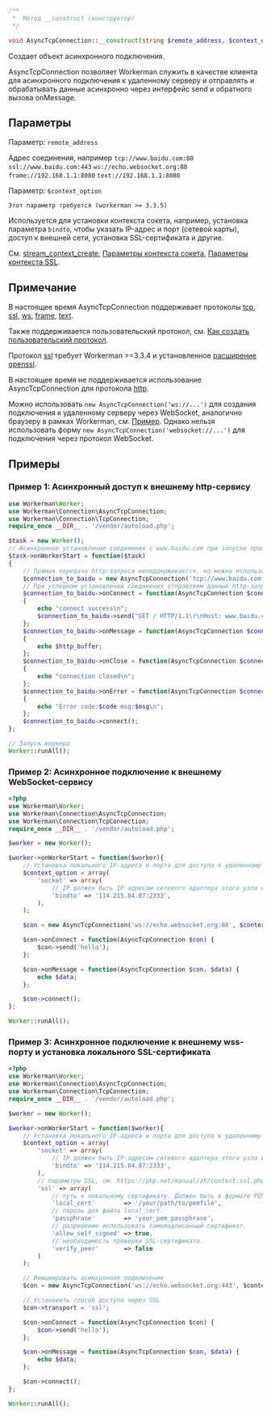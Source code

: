 ```php
/**
 *  Метод __construct (конструктор)
 */

void AsyncTcpConnection::__construct(string $remote_address, $context_option = null)
```
Создает объект асинхронного подключения.

AsyncTcpConnection позволяет Workerman служить в качестве клиента для асинхронного подключения к удаленному серверу и отправлять и обрабатывать данные асинхронно через интерфейс send и обратного вызова onMessage.

## Параметры
Параметр: ``` remote_address ```

Адрес соединения, например
  ``` tcp://www.baidu.com:80 ```
  ``` ssl://www.baidu.com:443 ```
  ``` ws://echo.websocket.org:80 ```
  ``` frame://192.168.1.1:8080 ```
  ``` text://192.168.1.1:8080 ```

Параметр: ``` $context_option ```

  ```Этот параметр требуется (workerman >= 3.3.5)```

  Используется для установки контекста сокета, например, установка параметра ```bindto```, чтобы указать IP-адрес и порт (сетевой карты), доступ к внешней сети, установка SSL-сертификата и другие.

  См. [stream_context_create](https://php.net/manual/en/function.stream-context-create.php), [Параметры контекста сокета](https://php.net/manual/zh/context.socket.php), [Параметры контекста SSL](https://php.net/manual/zh/context.ssl.php).

## Примечание

В настоящее время AsyncTcpConnection поддерживает протоколы [tcp](https://baike.baidu.com/subview/32754/8048820.htm), [ssl](https://baike.baidu.com/view/525499.htm), [ws](appendices/about-ws.md), [frame](appendices/about-frame.md), [text](appendices/about-text.md).

Также поддерживается пользовательский протокол, см. [Как создать пользовательский протокол](../protocols/how-protocols.md).

Протокол [ssl](https://baike.baidu.com/view/525499.htm) требует Workerman >=3.3.4 и установленное [расширение openssl](https://php.net/manual/zh/book.openssl.php).

В настоящее время не поддерживается использование AsyncTcpConnection для протокола [http](https://baike.baidu.com/view/9472.htm).

Можно использовать ```new AsyncTcpConnection('ws://...')``` для создания подключения к удаленному серверу через WebSocket, аналогично браузеру в рамках Workerman, см. [Пример](../appendices/about-ws.md). Однако нельзя использовать форму ```new AsyncTcpConnection('websocket://...')``` для подключения через протокол WebSocket.

## Примеры

### Пример 1: Асинхронный доступ к внешнему http-сервису
```php
use Workerman\Worker;
use Workerman\Connection\AsyncTcpConnection;
use Workerman\Connection\TcpConnection;
require_once __DIR__ . '/vendor/autoload.php';

$task = new Worker();
// Асинхронное установление соединения с www.baidu.com при запуске процесса и отправка данных для получения ответа
$task->onWorkerStart = function($task)
{
    // Прямая передача http-запроса неподдерживается, но можно использовать tcp для имитации передачи данных по протоколу http
    $connection_to_baidu = new AsyncTcpConnection('tcp://www.baidu.com:80');
    // При успешном установлении соединения отправляем данные http-запроса
    $connection_to_baidu->onConnect = function(AsyncTcpConnection $connection_to_baidu)
    {
        echo "connect success\n";
        $connection_to_baidu->send("GET / HTTP/1.1\r\nHost: www.baidu.com\r\nConnection: keep-alive\r\n\r\n");
    };
    $connection_to_baidu->onMessage = function(AsyncTcpConnection $connection_to_baidu, $http_buffer)
    {
        echo $http_buffer;
    };
    $connection_to_baidu->onClose = function(AsyncTcpConnection $connection_to_baidu)
    {
        echo "connection closed\n";
    };
    $connection_to_baidu->onError = function(AsyncTcpConnection $connection_to_baidu, $code, $msg)
    {
        echo "Error code:$code msg:$msg\n";
    };
    $connection_to_baidu->connect();
};

// Запуск воркера
Worker::runAll();
```

### Пример 2: Асинхронное подключение к внешнему WebSocket-сервису

```php
<?php
use Workerman\Worker;
use Workerman\Connection\AsyncTcpConnection;
use Workerman\Connection\TcpConnection;
require_once __DIR__ . '/vendor/autoload.php';

$worker = new Worker();

$worker->onWorkerStart = function($worker){
    // Установка локального IP-адреса и порта для доступа к удаленному хосту (каждое сокет-соединение будет использовать локальный порт)
    $context_option = array(
        'socket' => array(
            // IP должен быть IP-адресом сетевого адаптера этого узла и должен иметь доступ к удаленному хосту, иначе будет недействителен
            'bindto' => '114.215.84.87:2333',
        ),
    );

    $con = new AsyncTcpConnection('ws://echo.websocket.org:80', $context_option);

    $con->onConnect = function(AsyncTcpConnection $con) {
        $con->send('hello');
    };

    $con->onMessage = function(AsyncTcpConnection $con, $data) {
        echo $data;
    };

    $con->connect();
};

Worker::runAll();
```

### Пример 3: Асинхронное подключение к внешнему wss-порту и установка локального SSL-сертификата

```php
<?php
use Workerman\Worker;
use Workerman\Connection\AsyncTcpConnection;
use Workerman\Connection\TcpConnection;
require_once __DIR__ . '/vendor/autoload.php';

$worker = new Worker();

$worker->onWorkerStart = function($worker){
    // Установка локального IP-адреса и порта для доступа к удаленному хосту и установка параметров SSL
    $context_option = array(
        'socket' => array(
            // IP должен быть IP-адресом сетевого адаптера этого узла и должен иметь доступ к удаленному хосту, иначе будет недействителен
            'bindto' => '114.215.84.87:2333',
        ),
        // параметры SSL, см. https://php.net/manual/zh/context.ssl.php
        'ssl' => array(
            // путь к локальному сертификату. Должен быть в формате PEM и содержать локальные сертификаты и закрытый ключ.
            'local_cert'        => '/your/path/to/pemfile',
            // пароль для файла local_cert.
            'passphrase'        => 'your_pem_passphrase',
            // разрешение использовать самоподписанный сертификат.
            'allow_self_signed' => true,
            // необходимость проверки SSL-сертификата.
            'verify_peer'       => false
        )
    );

    // Инициировать асинхронное подключение
    $con = new AsyncTcpConnection('ws://echo.websocket.org:443', $context_option);

    // Установить способ доступа через SSL
    $con->transport = 'ssl';

    $con->onConnect = function(AsyncTcpConnection $con) {
        $con->send('hello');
    };

    $con->onMessage = function(AsyncTcpConnection $con, $data) {
        echo $data;
    };

    $con->connect();
};

Worker::runAll();
```
